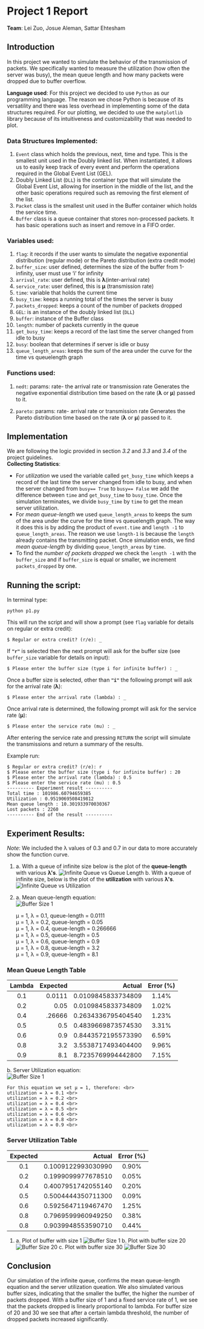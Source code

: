 # Project 1 Report

**Team**: Lei Zuo,
Josue Aleman,
Sattar Ehtesham
## **Introduction**
In this project we wanted to simulate the behavior of the transmission of packets. We specifically wanted to measure the utilization (how often the server was busy), the mean queue length and how many packets were dropped due to buffer overflow. 

**Language used**: For this project we decided to use `Python` as our programming language. The reason we chose Python is because of its versatility and there was less overhead in implementing some of the data structures required. For our plotting, we decided to use the `matplotlib` library because of its intuitiveness and customizability that was needed to plot. 

### **Data Structures Implemented**:
1. `Event` class which holds the previous, next, time and type. This is the smallest unit used in the Doubly linked list. When instantiated, it allows us to easily keep track of every event and perform the operations required in the Global Event List (GEL).
2. Doubly Linked List (`DLL`) is the container type that will simulate the Global Event List, allowing for insertion in the middle of the list, and the other basic operations required such as removing the first element of the list. 
3. `Packet` class is the smallest unit used in the Buffer container which holds the service time. 
4. `Buffer` class is a queue container that stores non-processed packets. It has basic operations such as insert and remove in a FIFO order. 

### **Variables used**:
1. `flag`: it records if the user wants to simulate the negative exponential distribution (regular mode) or the Pareto distribution (extra credit mode)
2. `buffer_size`: user defined, determines the size of the buffer from 1-infinity, user must use ‘i’ for infinity
3. `arrival_rate`: user defined, this is **λ**(inter-arrival rate)
4. `service_rate`: user defined, this is **μ** (transmission rate)
5. `time`: variable that holds the current time
6. `busy_time`: keeps a running total of the times the server is busy 
7. `packets_dropped`: keeps a count of the number of packets dropped
8. `GEL`: is an instance of the doubly linked list (`DLL`)
9. `buffer`: instance of the Buffer class
10. `length`: number of packets currently in the queue
11. `get_busy_time`: keeps a record of the last time the server changed from idle to busy
12. `busy`: boolean that determines if server is idle or busy
13. `queue_length_areas`: keeps the sum of the area under the curve for the time vs queuelength graph

### **Functions used**:
1. `nedt`:
params:  rate- the arrival rate or transmission rate
Generates the negative exponential distribution time based on the rate (**λ** or **μ**) passed to it.

2. `pareto`:
params: rate- arrival rate or transmission rate
Generates the Pareto distribution time based on the rate (**λ** or **μ**) passed to it.

## **Implementation**
We are following the logic provided in section *3.2* and *3.3* and *3.4* of the project guidelines.<br>
**Collecting Statistics**: 
- For *utilization* we used the variable called `get_busy_time` which keeps a record of the last time the server changed from idle to busy, and when the server changed from `busy== True` to `busy== False` we add the difference between `time` and `get_busy_time` to `busy_time`. Once the simulation terminates, we divide `busy_time` by `time` to get the mean server utilization. 
- For *mean queue-length* we used `queue_length_areas` to keeps the sum of the area under the curve for the time vs queuelength graph. The way it does this is by adding the product of `event.time`  and `length -1` to `queue_length_areas`. The reason we use `length-1` is because the `length` already contains the transmitting packet. Once simulation ends, we find *mean queue-length* by dividing `queue_length_areas` by `time`. 
- To find the *number of packets dropped* we check the `length -1`  with the `buffer_size` and if `buffer_size` is equal or smaller, we increment `packets_dropped` by one.  


## **Running the script**:
In terminal type:

    python p1.py

This will run the script and will show a prompt (see `flag` variable for details on regular or extra credit):

    $ Regular or extra credit? (r/e): _

If **`"r"`** is selected then the next prompt will ask for the buffer size (see `buffer_size` variable for details on input): 

    $ Please enter the buffer size (type i for infinite buffer) : _

Once a buffer size is selected, other than **`"i"`** the following prompt will ask for the arrival rate (**λ**):

    $ Please enter the arrival rate (lambda) : _

Once arrival rate is determined, the following prompt will ask for the service rate (**μ**):

    $ Please enter the service rate (mu) : _

After entering the service rate and pressing `RETURN` the script will simulate the transmissions and return a summary of the results.

Example run:

    $ Regular or extra credit? (r/e): r
    $ Please enter the buffer size (type i for infinite buffer) : 20
    $ Please enter the arrival rate (lambda) : 0.5
    $ Please enter the service rate (mu) : 0.5
    ---------- Experiment result ----------
    Total time : 101986.60794659385
    Utilization : 0.9519069508419812
    Mean queue length : 10.301933970030367
    Lost packets : 2260
    ---------- End of the result ----------


## **Experiment Results**:
*Note*: We included the  λ values of 0.3 and 0.7 in our data to more accurately show the function curve.

1. 
    a. With a queue of infinite size below is the plot of the **queue-length** with various **λ's**.
![Infinite Queue vs Queue Length](infqueue.png)
    b. With a queue of infinite size, below is the plot of the **utilization** with various **λ's**.
![Infinite Queue vs Utilization](infuntilization.png)
2. a. Mean queue-length equation:  
   ![Buffer Size 1](meanqueue.jpg)

   μ = 1, λ = 0.1, queue-length = 0.0111 <br>
   μ = 1, λ = 0.2, queue-length = 0.05 <br>
   μ = 1, λ = 0.4, queue-length = 0.266666 <br>
   μ = 1, λ = 0.5, queue-length = 0.5 <br>
   μ = 1, λ = 0.6, queue-length = 0.9 <br>
   μ = 1, λ = 0.8, queue-length = 3.2 <br>
   μ = 1, λ = 0.9, queue-length = 8.1 <br>

### Mean Queue Length Table
| Lambda | Expected | Actual             | Error (%) |
|:------:|---------:|-------------------:|:---------:|
| 0.1    | 0.0111   | 0.0109845833734809 | 1.14%     |
| 0.2    | 0.05     | 0.0109845833734809 | 1.02%     |
| 0.4    | .26666   | 0.2634336795404540 | 1.23%     |
| 0.5    | 0.5      | 0.4839669873574530 | 3.31%     |
| 0.6    | 0.9      | 0.8443572195573390 | 6.59%     |
| 0.8    | 3.2      | 3.5538717493404400 | 9.96%     |
| 0.9    | 8.1      | 8.7235769994442800 | 7.15%     |

   b. Server Utilization equation:  
   ![Buffer Size 1](utilizationeq.jpg)

    For this equation we set μ = 1, therefore: <br>
    utilization = λ = 0.1 <br>
    utilization = λ = 0.2 <br>
    utilization = λ = 0.4 <br>
    utilization = λ = 0.5 <br>
    utilization = λ = 0.6 <br>
    utilization = λ = 0.8 <br>
    utilization = λ = 0.9 <br>
### Server Utilization Table
| Expected | Actual             | Error (%) |
|:--------:|-------------------:|:---------:|
| 0.1      | 0.1009122993030990 | 0.90%     |
| 0.2      | 0.1999099977678510 | 0.05%     |
| 0.4      | 0.4007951742055140 | 0.20%     |
| 0.5      | 0.5004444350711300 | 0.09%     |
| 0.6      | 0.5925647119467470 | 1.25%     |
| 0.8      | 0.7969599960949250 | 0.38%     |
| 0.8      | 0.9039948553590710 | 0.44%     |
1. a. Plot of buffer with size 1
![Buffer Size 1](buff1.png)
b. Plot with buffer size 20
![Buffer Size 20](buff20.png)
c. Plot with buffer size 30
![Buffer Size 30](buff30.png)

## **Conclusion**
Our simulation of the infinite queue, confirms the mean queue-length equation and the server utilization queation. We also simulated various buffer sizes, indicating that the smaller the buffer, the higher the number of packets dropped. With a buffer size of 1 and a fixed service rate of 1, we see that the packets dropped is linearly proportional to lambda. For buffer size of 20 and 30 we see that after a certain lambda threshold, the number of dropped packets increased significantly. 



